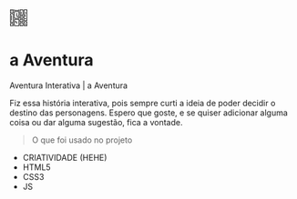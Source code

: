 <img src="https://github.com/baptixta/a-Aventura/blob/master/img/icone.png">

# a Aventura
Aventura Interativa | a Aventura


Fiz essa história interativa, pois sempre curti a ideia de poder decidir o destino das personagens.
Espero que goste, e se quiser adicionar alguma coisa ou dar alguma sugestão, fica a vontade.

> O que foi usado no projeto
- CRIATIVIDADE (HEHE)
- HTML5
- CSS3
- JS
